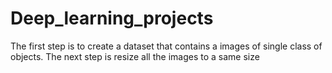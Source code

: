 # Deep_learning_projects
The first step is to create a dataset that contains a images of single class of objects.
The next step is resize all the images to a same size
